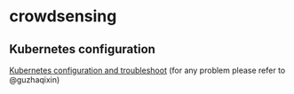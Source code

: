 # crowdsensing
## Kubernetes configuration
[Kubernetes configuration and troubleshoot](https://github.com/MrZhang1994/crowdsensing/blob/master/Kubernetes%20configuration%20and%20troubleshoot%20note%20draft.md) (for any problem please refer to @guzhaqixin)

